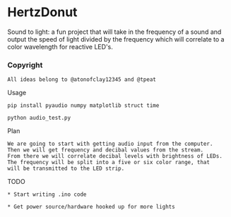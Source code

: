 # HertzDonut

Sound to light: a fun project that will take in the frequency of a sound and output the speed of light divided by the frequency which will correlate to a color wavelength for reactive LED's.

### Copyright
```
All ideas belong to @atonofclay12345 and @tpeat

```

Usage

```
pip install pyaudio numpy matplotlib struct time

python audio_test.py

```

Plan

```
We are going to start with getting audio input from the computer.
Then we will get frequency and decibal values from the stream.
From there we will correlate decibal levels with brightness of LEDs.
The frequency will be split into a five or six color range, that
will be transmitted to the LED strip. 

```

TODO

```
* Start writing .ino code

* Get power source/hardware hooked up for more lights
